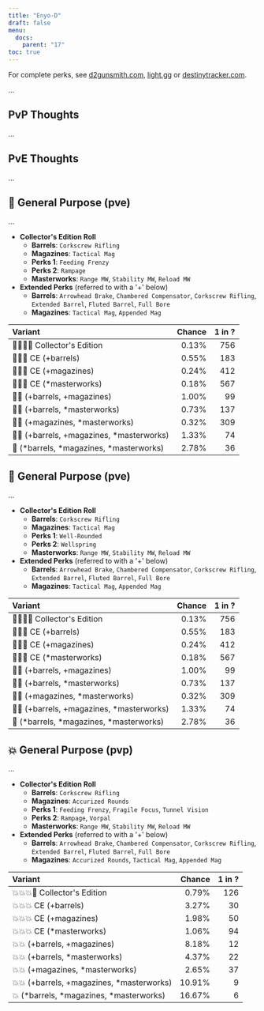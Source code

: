 ```yaml
---
title: "Enyo-D"
draft: false
menu:
  docs:
    parent: "17"
toc: true
---
```


For complete perks, see [d2gunsmith.com](https://d2gunsmith.com/w/1601177201), [light.gg](https://www.light.gg/db/items/1601177201) or [destinytracker.com](https://destinytracker.com/destiny-2/db/items/1601177201).

...

## PvP Thoughts

...

## PvE Thoughts

...

## 👾 General Purpose (pve)

...

* **Collector's Edition Roll**
  * **Barrels**: `Corkscrew Rifling`
  * **Magazines**: `Tactical Mag`
  * **Perks 1**: `Feeding Frenzy`
  * **Perks 2**: `Rampage`
  * **Masterworks**: `Range MW`, `Stability MW`, `Reload MW`
* **Extended Perks** (referred to with a '+' below)
  * **Barrels**: `Arrowhead Brake`, `Chambered Compensator`, `Corkscrew Rifling`, `Extended Barrel`, `Fluted Barrel`, `Full Bore`
  * **Magazines**: `Tactical Mag`, `Appended Mag`

| Variant | Chance | 1 in ? |
|:-|-:|-:|
| 👾👾👾🌟 Collector's Edition | 0.13% | 756 |
| 👾👾👾 CE (+barrels) | 0.55% | 183 |
| 👾👾👾 CE (+magazines) | 0.24% | 412 |
| 👾👾👾 CE (*masterworks) | 0.18% | 567 |
| 👾👾 (+barrels, +magazines) | 1.00% | 99 |
| 👾👾 (+barrels, *masterworks) | 0.73% | 137 |
| 👾👾 (+magazines, *masterworks) | 0.32% | 309 |
| 👾👾 (+barrels, +magazines, *masterworks) | 1.33% | 74 |
| 👾 (*barrels, *magazines, *masterworks) | 2.78% | 36 |

## 👾 General Purpose (pve)

...

* **Collector's Edition Roll**
  * **Barrels**: `Corkscrew Rifling`
  * **Magazines**: `Tactical Mag`
  * **Perks 1**: `Well-Rounded`
  * **Perks 2**: `Wellspring`
  * **Masterworks**: `Range MW`, `Stability MW`, `Reload MW`
* **Extended Perks** (referred to with a '+' below)
  * **Barrels**: `Arrowhead Brake`, `Chambered Compensator`, `Corkscrew Rifling`, `Extended Barrel`, `Fluted Barrel`, `Full Bore`
  * **Magazines**: `Tactical Mag`, `Appended Mag`

| Variant | Chance | 1 in ? |
|:-|-:|-:|
| 👾👾👾🌟 Collector's Edition | 0.13% | 756 |
| 👾👾👾 CE (+barrels) | 0.55% | 183 |
| 👾👾👾 CE (+magazines) | 0.24% | 412 |
| 👾👾👾 CE (*masterworks) | 0.18% | 567 |
| 👾👾 (+barrels, +magazines) | 1.00% | 99 |
| 👾👾 (+barrels, *masterworks) | 0.73% | 137 |
| 👾👾 (+magazines, *masterworks) | 0.32% | 309 |
| 👾👾 (+barrels, +magazines, *masterworks) | 1.33% | 74 |
| 👾 (*barrels, *magazines, *masterworks) | 2.78% | 36 |

## 💥 General Purpose (pvp)

...

* **Collector's Edition Roll**
  * **Barrels**: `Corkscrew Rifling`
  * **Magazines**: `Accurized Rounds`
  * **Perks 1**: `Feeding Frenzy`, `Fragile Focus`, `Tunnel Vision`
  * **Perks 2**: `Rampage`, `Vorpal`
  * **Masterworks**: `Range MW`, `Stability MW`, `Reload MW`
* **Extended Perks** (referred to with a '+' below)
  * **Barrels**: `Arrowhead Brake`, `Chambered Compensator`, `Corkscrew Rifling`, `Extended Barrel`, `Fluted Barrel`, `Full Bore`
  * **Magazines**: `Accurized Rounds`, `Tactical Mag`, `Appended Mag`

| Variant | Chance | 1 in ? |
|:-|-:|-:|
| 💥💥💥🌟 Collector's Edition | 0.79% | 126 |
| 💥💥💥 CE (+barrels) | 3.27% | 30 |
| 💥💥💥 CE (+magazines) | 1.98% | 50 |
| 💥💥💥 CE (*masterworks) | 1.06% | 94 |
| 💥💥 (+barrels, +magazines) | 8.18% | 12 |
| 💥💥 (+barrels, *masterworks) | 4.37% | 22 |
| 💥💥 (+magazines, *masterworks) | 2.65% | 37 |
| 💥💥 (+barrels, +magazines, *masterworks) | 10.91% | 9 |
| 💥 (*barrels, *magazines, *masterworks) | 16.67% | 6 |
